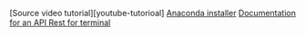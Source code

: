 [Source video tutorial][youtube-tutorioal]
[Anaconda installer][anaconda]
[Documentation for an API Rest for terminal][http-prompt]

[anaconda]: https://www.anaconda.com/products/distribution

[http-prompt]: https://docs.http-prompt.com/en/latest/user-guide.html#quickstart

[youtube-tutorial]:https://youtu.be/o8jK5enu4L4?list=PL-MeVgjvWyhABlIa-zX4qvBio2gXalIoc&t=1341
